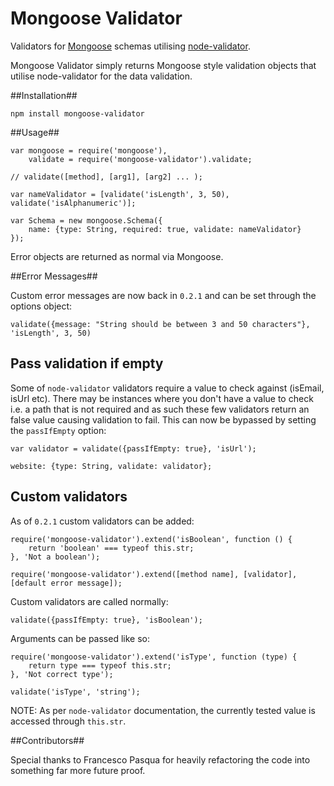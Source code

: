 Mongoose Validator
==================

Validators for [Mongoose](http://mongoosejs.com) schemas utilising [node-validator](https://github.com/chriso/node-validator).

Mongoose Validator simply returns Mongoose style validation objects that utilise node-validator for the data validation.

##Installation##

	npm install mongoose-validator

##Usage##

	var mongoose = require('mongoose'),
		validate = require('mongoose-validator').validate;
	
	// validate([method], [arg1], [arg2] ... );
	
	var nameValidator = [validate('isLength', 3, 50), validate('isAlphanumeric')];
	
	var Schema = new mongoose.Schema({
		name: {type: String, required: true, validate: nameValidator}
	});

Error objects are returned as normal via Mongoose.

##Error Messages##

Custom error messages are now back in `0.2.1` and can be set through the options object:

    validate({message: "String should be between 3 and 50 characters"}, 'isLength', 3, 50)
    
## Pass validation if empty ##

Some of `node-validator` validators require a value to check against (isEmail, isUrl etc). There may be instances where you don't have a value to check i.e. a path that is not required and as such these few validators return an false value causing validation to fail. This can now be bypassed by setting the `passIfEmpty` option:

    var validator = validate({passIfEmpty: true}, 'isUrl');
    
    website: {type: String, validate: validator};
    
## Custom validators ##

As of `0.2.1` custom validators can be added:

    require('mongoose-validator').extend('isBoolean', function () {
	    return 'boolean' === typeof this.str;
    }, 'Not a boolean');

    require('mongoose-validator').extend([method name], [validator], [default error message]);
    
Custom validators are called normally:

    validate({passIfEmpty: true}, 'isBoolean');

Arguments can be passed like so:

    require('mongoose-validator').extend('isType', function (type) {
	    return type === typeof this.str;
    }, 'Not correct type');
    
    validate('isType', 'string');

NOTE: As per `node-validator` documentation, the currently tested value is accessed through `this.str`.
	
##Contributors##

Special thanks to Francesco Pasqua for heavily refactoring the code into something far more future proof.
